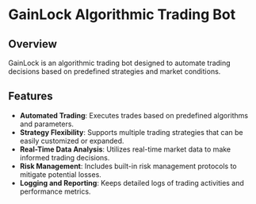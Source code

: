 # GainLock Algorithmic Trading Bot

## Overview
GainLock is an algorithmic trading bot designed to automate trading decisions based on predefined strategies and market conditions.

## Features
- **Automated Trading**: Executes trades based on predefined algorithms and parameters.
- **Strategy Flexibility**: Supports multiple trading strategies that can be easily customized or expanded.
- **Real-Time Data Analysis**: Utilizes real-time market data to make informed trading decisions.
- **Risk Management**: Includes built-in risk management protocols to mitigate potential losses.
- **Logging and Reporting**: Keeps detailed logs of trading activities and performance metrics.

